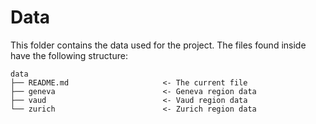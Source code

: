 # Data

This folder contains the data used for the project. The files found inside have the following structure:

```
data
├── README.md                     <- The current file
├── geneva                        <- Geneva region data
├── vaud                          <- Vaud region data
└── zurich                        <- Zurich region data

```